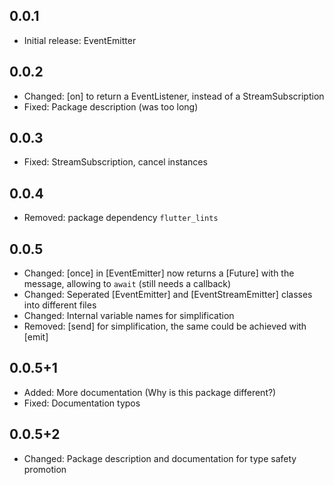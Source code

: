 ## 0.0.1

* Initial release: EventEmitter

## 0.0.2

* Changed: [on] to return a EventListener, instead of a StreamSubscription
* Fixed: Package description (was too long)

## 0.0.3

* Fixed: StreamSubscription, cancel instances

## 0.0.4

* Removed: package dependency `flutter_lints`

## 0.0.5

* Changed: [once] in [EventEmitter] now returns a [Future] with the message, allowing to `await` (still needs a callback)
* Changed: Seperated [EventEmitter] and [EventStreamEmitter] classes into different files
* Changed: Internal variable names for simplification
* Removed: [send] for simplification, the same could be achieved with [emit]

## 0.0.5+1

* Added: More documentation (Why is this package different?)
* Fixed: Documentation typos

## 0.0.5+2

* Changed: Package description and documentation for type safety promotion